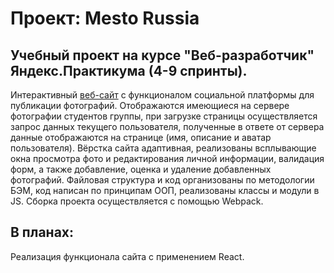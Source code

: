 # Проект: Mesto Russia
## Учебный проект на курсе "Веб-разработчик" Яндекс.Практикума (4-9 спринты).
Интерактивный [веб-сайт](https://kogrms.github.io/mesto/) с функционалом социальной платформы для публикации фотографий. Отображаются имеющиеся на сервере фотографии студентов группы, при загрузке страницы осуществляется запрос данных текущего пользователя, полученные в ответе от сервера данные отображаются на странице (имя, описание и аватар пользователя).
Вёрстка сайта адаптивная, реализованы всплывающие окна просмотра фото и редактирования личной информации, валидация форм, а также добавление, оценка и удаление добавленных фотографий. Файловая структура и код организованы по методологии БЭМ, код написан по принципам ООП, реализованы классы и модули в JS. Сборка проекта осуществляется с помощью Webpack.
## В планах:
Реализация функционала сайта с применением React.
